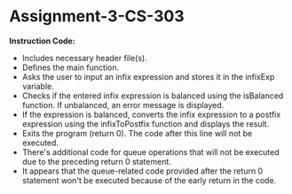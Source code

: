 # Assignment-3-CS-303
**Instruction Code:**

- Includes necessary header file(s).
- Defines the main function.
- Asks the user to input an infix expression and stores it in the infixExp variable.
- Checks if the entered infix expression is balanced using the isBalanced function. If unbalanced, an error message is displayed.
- If the expression is balanced, converts the infix expression to a postfix expression using the infixToPostfix function and displays the result.
- Exits the program (return 0). The code after this line will not be executed.
- There's additional code for queue operations that will not be executed due to the preceding return 0 statement.
- It appears that the queue-related code provided after the return 0 statement won't be executed because of the early return in the code.
